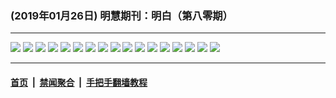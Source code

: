 ### (2019年01月26日) 明慧期刊：明白（第八零期）

---

<img src="http://qikan.minghui.org/mhqkpage/qikanimage/2019/01/25/mingbai-80-read-online1.png"/> 

<img src="http://qikan.minghui.org/mhqkpage/qikanimage/2019/01/25/mingbai-80-read-online2.png"/> 

<img src="http://qikan.minghui.org/mhqkpage/qikanimage/2019/01/25/mingbai-80-read-online3.png"/> 

<img src="http://qikan.minghui.org/mhqkpage/qikanimage/2019/01/25/mingbai-80-read-online4.png"/> 

<img src="http://qikan.minghui.org/mhqkpage/qikanimage/2019/01/25/mingbai-80-read-online5.png"/> 

<img src="http://qikan.minghui.org/mhqkpage/qikanimage/2019/01/25/mingbai-80-read-online6.png"/> 

<img src="http://qikan.minghui.org/mhqkpage/qikanimage/2019/01/25/mingbai-80-read-online7.png"/> 

<img src="http://qikan.minghui.org/mhqkpage/qikanimage/2019/01/25/mingbai-80-read-online8.png"/> 

<img src="http://qikan.minghui.org/mhqkpage/qikanimage/2019/01/25/mingbai-80-read-online9.png"/> 

<img src="http://qikan.minghui.org/mhqkpage/qikanimage/2019/01/25/mingbai-80-read-online10.png"/> 

<img src="http://qikan.minghui.org/mhqkpage/qikanimage/2019/01/25/mingbai-80-read-online11.png"/> 

<img src="http://qikan.minghui.org/mhqkpage/qikanimage/2019/01/25/mingbai-80-read-online12.png"/> 

<img src="http://qikan.minghui.org/mhqkpage/qikanimage/2019/01/25/mingbai-80-read-online13.png"/> 

<img src="http://qikan.minghui.org/mhqkpage/qikanimage/2019/01/25/mingbai-80-read-online14.png"/> 

<img src="http://qikan.minghui.org/mhqkpage/qikanimage/2019/01/25/mingbai-80-read-online15.png"/> 

<img src="http://qikan.minghui.org/mhqkpage/qikanimage/2019/01/25/mingbai-80-read-online16.png"/> 

<img src="http://qikan.minghui.org/mhqkpage/qikanimage/2019/01/25/mingbai-80-read-online17.png"/> 



---

#### [首页](../../../..) &nbsp;|&nbsp; [禁闻聚合](https://github.com/gfw-breaker/banned-news) &nbsp;|&nbsp; [手把手翻墙教程](https://github.com/gfw-breaker/guides) 